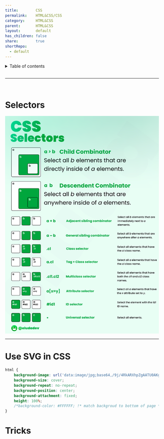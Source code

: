 ```yaml
---
title:        CSS  
permalink:    HTML&CSS/CSS  
category:     HTML&CSS  
parent:       HTML&CSS  
layout:       default  
has_children: false  
share:        true  
shortRepo:  
  - default        
---
```

  
<details markdown="block">            
<summary>            
Table of contents            
</summary>            
{: .text-delta }            
1. TOC            
{:toc}            
</details>            
  
<br/>            
  
***            
  
<br/>       
  
# Selectors  
  
![cssSelectors.png](..%2Fassets%2FcssSelectors.png)  
  
---
  
# Use SVG in CSS  
  
```css  
html {  
    background-image: url('data:image/jpg;base64,/9j/4RkARXhpZgAATU0AKgAAAAgAB6f/9k='), url(/TBEX/resource/src/815-teams-north-gate-path.jpg);  
    background-size: cover;  
    background-repeat: no-repeat;  
    background-position: center;  
    background-attachment: fixed;  
    height: 100%;  
    /*background-color: #FFFFFF; !* match backgroud to bottom of page *!*/  
}  
```  
  
# Tricks  
  
<object data="css.html" width="1000" height="10000" type="text/html"></object>